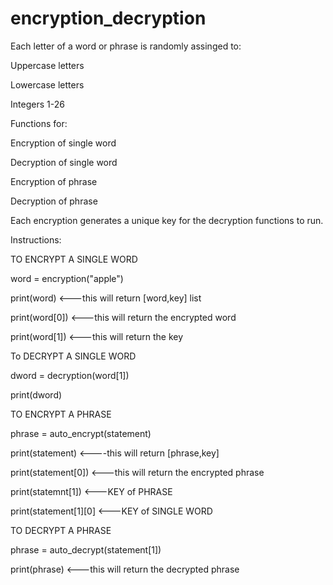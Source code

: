 # encryption_decryption

Each letter of a word or phrase is randomly assinged to:

Uppercase letters

Lowercase letters

Integers 1-26


Functions for:

Encryption of single word

Decryption of single word

Encryption of phrase

Decryption of phrase


Each encryption generates a unique key for the decryption functions to run.


Instructions:

TO ENCRYPT A SINGLE WORD

word = encryption("apple")

print(word) <---this will return [word,key] list

print(word[0]) <---this will return the encrypted word

print(word[1]) <---this will return the key


To DECRYPT A SINGLE WORD

dword = decryption(word[1])

print(dword)


TO ENCRYPT A PHRASE

phrase = auto_encrypt(statement)

print(statement) <----this will return [phrase,key]

print(statement[0]) <---this will return the encrypted phrase

print(statemnt[1]) <---KEY of PHRASE

print(statement[1][0] <---KEY of SINGLE WORD


TO DECRYPT A PHRASE

phrase = auto_decrypt(statement[1])

print(phrase) <---this will return the decrypted phrase
